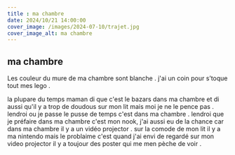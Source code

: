 ```yaml
---
title : ma chambre
date: 2024/10/21 14:00:00
cover_image: /images/2024-07-10/trajet.jpg
cover_image_alt: ma chambre
---
```

##     ma chambre   ##
Les couleur du mure de ma chambre sont blanche .
j'ai un coin pour s’toque tout mes lego . 

la plupare du temps maman di que c'est le bazars dans ma chambre et di aussi qu'il y a trop de doudous sur mon lit mais moi  je ne le pence pas .
lendroi ou je passe le pusse de temps c'est dans ma chambre .
lendroi que je préfaire dans ma chambre c'est mon nook, j'ai aussi eu de la chance car dans ma chambre il y a un vidéo projector
.
sur la comode de mon lit il y a ma nintendo mais le problaime c'est quand j'ai envi de regardé sur mon video projector il y a toujour des poster qui me  men pèche de voir . 